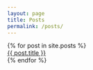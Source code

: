 ```yaml
---
layout: page
title: Posts
permalink: /posts/
---
```


<div>
{% for post in site.posts %}
      <div>
      <a href="{{ post.url }}"> {{ post.title }} </a>
      </div>
{% endfor %}
</div>

